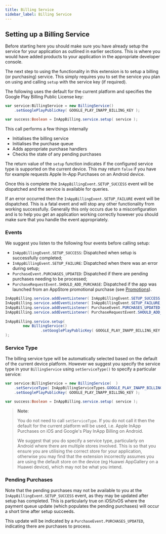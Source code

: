 ```yaml
---
title: Billing Service
sidebar_label: Billing Service
---
```


## Setting up a Billing Service

Before starting here you should make sure you have already setup the service for your application 
as outlined in earlier sections. 
This is where you would have added products to your application in the appropriate developer console.

The next step to using the functionality in this extension is to setup a billing (or purchasing) service. 
This simply requires you to set the service you plan on using and calling `setup` with the service key (if required).

The following uses the default for the current platform and specifies the Google Play Billing Public License key:

```actionscript
var service:BillingService = new BillingService()
    .setGooglePlayPublicKey( GOOGLE_PLAY_INAPP_BILLING_KEY );

var success:Boolean = InAppBilling.service.setup( service );
```

This call performs a few things internally 

- Initialises the billing service
- Initialises the purchase queue 
- Adds appropriate purchase handlers
- Checks the state of any pending purchases

The return value of the `setup` function indicates if the configured service type is supported on 
the current device. This may return `false` if you have for example requests Apple In-App Purchases on
an Android device. 

Once this is complete the `InAppBillingEvent.SETUP_SUCCESS` event will be dispatched and the service
is available for queries.

If an error occurred then the `InAppBillingEvent.SETUP_FAILURE` event will be dispatched. This is a fatal
event and will stop any other functionality from working successfully. Generally this only occurs due 
to a misconfiguration and is to help you get an application working correctly however you should make 
sure that you handle the event appropriately.


### Events

We suggest you listen to the following four events before calling setup:

- `InAppBillingEvent.SETUP_SUCCESS`: Dispatched when setup is successfully completed;
- `InAppBillingEvent.SETUP_FAILURE`: Dispatched when there was an error during setup;
- `PurchaseEvent.PURCHASES_UPDATED`: Dispatched if there are pending purchases needing to be processed;
- `PurchaseRequestEvent.SHOULD_ADD_PURCHASE`: Dispatched if the app was launched from an AppStore promotional purchase (see [Promotions](promotions)).


```actionscript
InAppBilling.service.addEventListener( InAppBillingEvent.SETUP_SUCCESS, setup_successHandler );
InAppBilling.service.addEventListener( InAppBillingEvent.SETUP_FAILURE, setup_failureHandler );
InAppBilling.service.addEventListener( PurchaseEvent.PURCHASES_UPDATED, purchases_updatedHandler );
InAppBilling.service.addEventListener( PurchaseRequestEvent.SHOULD_ADD_PURCHASE, purchaseRequest_shouldAddPurchaseHandler );
						
InAppBilling.service.setup(
        new BillingService()
                .setGooglePlayPublicKey( GOOGLE_PLAY_INAPP_BILLING_KEY )
);
```



### Service Type

The billing service type will be automatically selected based on the default of the current device platform. However we suggest you specify the service type in your `BillingService` using `setServiceType()` to specify a particular service:

```actionscript
var service:BillingService = new BillingService(  )
    .setServiceType( InAppBillingServiceTypes.GOOGLE_PLAY_INAPP_BILLING )
    .setGooglePlayPublicKey( GOOGLE_PLAY_INAPP_BILLING_KEY );

var success:Boolean = InAppBilling.service.setup( service );
```

>
> **Note**: 
>
> You do not need to call `setServiceType`. 
> If you do not call it then the default for the current platform will be used, 
> i.e. Apple InApp Purchases on iOS and Google's Play InApp Billing on Android.
> 
> We suggest that you do specify a service type, particularly on Android where there are multiple stores involved.
> This is so that you ensure you are utilising the correct store for your application, otherwise you may find that the extension incorrectly assumes you are using the default store on the device (eg Huawei AppGallery on a Huawei device), which may not be what you intend.
>



### Pending Purchases

Note that the pending purchases may not be available to you at the  `InAppBillingEvent.SETUP_SUCCESS` event, as they may be updated after setup has completed. This is particularly true on iOS/tvOS where the payment queue update (which populates the pending purchases) will occur a short time after setup succeeds.

This update will be indicated by a `PurchaseEvent.PURCHASES_UPDATED`, indicating there are purchases to process.




